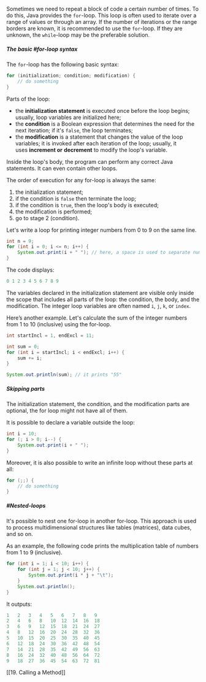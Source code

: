 Sometimes we need to repeat a block of code a certain number of times. To do this, Java provides the `for`-loop. This loop is often used to iterate over a range of values or through an array. If the number of iterations or the range borders are known, it is recommended to use the `for`-loop. If they are unknown, the `while`-loop may be the preferable solution.

##### The basic #for-loop syntax

The `for`-loop has the following basic syntax:

```java
for (initialization; condition; modification) {
    // do something
} 
```

Parts of the loop:

- the **initialization statement** is executed once before the loop begins; usually, loop variables are initialized here;
- the **condition** is a Boolean expression that determines the need for the next iteration; if it's `false`, the loop terminates;
- the **modification** is a statement that changes the value of the loop variables; it is invoked after each iteration of the loop; usually, it uses **increment or** **decrement** to modify the loop's variable.

Inside the loop's body, the program can perform any correct Java statements. It can even contain other loops.

The order of execution for any for-loop is always the same:

1. the initialization statement;
2. if the condition is `false` then terminate the loop;
3. if the condition is `true`, then the loop's body is executed;
4. the modification is performed;
5. go to stage 2 (condition).

Let's write a loop for printing integer numbers from 0 to 9 on the same line.

```java
int n = 9;
for (int i = 0; i <= n; i++) {
    System.out.print(i + " "); // here, a space is used to separate numbers
}
```

The code displays:

```java
0 1 2 3 4 5 6 7 8 9 
```

The variables declared in the initialization statement are visible only inside the scope that includes all parts of the loop: the condition, the body, and the modification. The integer loop variables are often named `i`, `j`, `k`, or `index`.

Here’s another example. Let's calculate the sum of the integer numbers from 1 to 10 (inclusive) using the for-loop.

```java
int startIncl = 1, endExcl = 11;

int sum = 0;
for (int i = startIncl; i < endExcl; i++) {
    sum += i;
}

System.out.println(sum); // it prints "55"
```

##### Skipping parts

The initialization statement, the condition, and the modification parts are optional, the for loop might not have all of them.

It is possible to declare a variable outside the loop:

```java
int i = 10;
for (; i > 0; i--) {
    System.out.print(i + " ");
}
```

Moreover, it is also possible to write an infinite loop without these parts at all:

```java
for (;;) {
    // do something
}
```

##### #Nested-loops

It's possible to nest one for-loop in another for-loop. This approach is used to process multidimensional structures like tables (matrices), data cubes, and so on.

As an example, the following code prints the multiplication table of numbers from 1 to 9 (inclusive).

```java
for (int i = 1; i < 10; i++) {
    for (int j = 1; j < 10; j++) {
        System.out.print(i * j + "\t");
    }
    System.out.println();
}
```

It outputs:

```java
1   2   3   4   5   6   7   8   9  
2   4   6   8   10  12  14  16  18  
3   6   9   12  15  18  21  24  27  
4   8   12  16  20  24  28  32  36  
5   10  15  20  25  30  35  40  45  
6   12  18  24  30  36  42  48  54  
7   14  21  28  35  42  49  56  63  
8   16  24  32  40  48  56  64  72  
9   18  27  36  45  54  63  72  81 
```

[[19. Calling a Method]]
